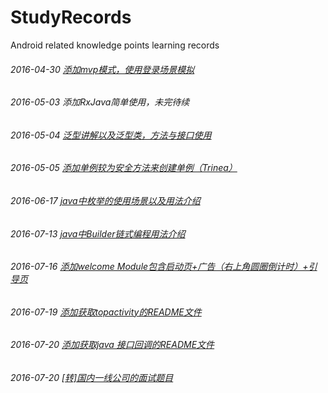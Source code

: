 # StudyRecords
Android related knowledge points learning records
###### 2016-04-30 [添加mvp模式，使用登录场景模拟](http://blog.csdn.net/lmj623565791/article/details/46596109)
###### 2016-05-03 添加RxJava简单使用，未完待续
###### 2016-05-04 [泛型讲解以及泛型类，方法与接口使用](https://github.com/ZQiang94/StudyRecords/blob/master/other/src/main/java/com/other/generic/read.md)
###### 2016-05-05 [添加单例较为安全方法来创建单例（Trinea）](https://github.com/ZQiang94/StudyRecords/blob/master/other%2Fsrc%2Fmain%2Fjava%2Fcom%2Fother%2Fsingleton%2Freadme.md)
###### 2016-06-17 [java中枚举的使用场景以及用法介绍](https://github.com/ZQiang94/StudyRecords/blob/master/other/src/main/java/com/other/e/README.md)
###### 2016-07-13 [java中Builder链式编程用法介绍](https://github.com/ZQiang94/StudyRecords/blob/master/other/src/main/java/com/other/builder/README.md)
###### 2016-07-16 [添加welcome Module包含启动页+广告（右上角圆圈倒计时）+引导页](https://github.com/ZQiang94/StudyRecords/tree/master/Welcome)
###### 2016-07-19 [添加获取topactivity的README文件](https://github.com/ZQiang94/StudyRecords/blob/master/other/src/main/java/com/other/%E8%8E%B7%E5%8F%96%E6%A0%88%E9%A1%B6ActivityName.md)
###### 2016-07-20 [添加获取java 接口回调的README文件](https://github.com/ZQiang94/StudyRecords/blob/master/other/src/main/java/com/other/Java%E6%8E%A5%E5%8F%A3%E5%9B%9E%E8%B0%83%E7%AE%80%E5%8D%95%E4%BD%BF%E7%94%A8.md)
###### 2016-07-20 [[转]国内一线公司的面试题目](https://github.com/ZQiang94/StudyRecords/blob/master/other/src/main/java/com/other/README_%E5%9B%BD%E5%86%85%E4%B8%80%E7%BA%BF%E5%85%AC%E5%8F%B8%E9%9D%A2%E8%AF%95%E9%A2%98%E7%9B%AE.md)